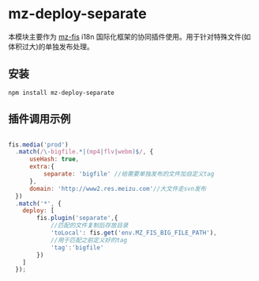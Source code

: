# mz-deploy-separate

本模块主要作为 [mz-fis](https://github.com/mz-team/mz-fis) i18n 国际化框架的协同插件使用。用于针对特殊文件(如体积过大)的单独发布处理。

## 安装

```
npm install mz-deploy-separate
```

## 插件调用示例

```javascript

fis.media('prod')
  .match(/\-bigfile.*|(mp4|flv|webm)$/, {
      useHash: true,
      extra:{
          separate: 'bigfile' //给需要单独发布的文件加自定义tag
      },
      domain: 'http://www2.res.meizu.com'//大文件走svn发布
  })
  .match('*', {
    deploy: [
        fis.plugin('separate',{
            //匹配的文件复制后存放目录
            'toLocal': fis.get('env.MZ_FIS_BIG_FILE_PATH'),
            //用于匹配之前定义好的tag
            'tag':'bigfile'
        })
    ]
  });
  
```